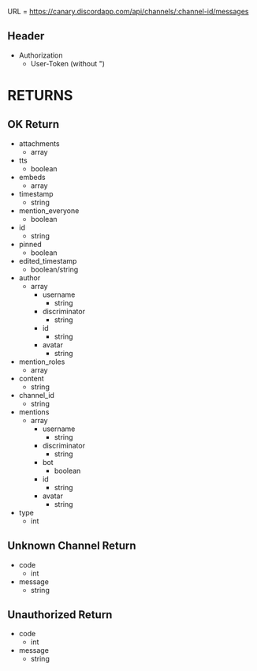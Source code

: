 URL = https://canary.discordapp.com/api/channels/:channel-id/messages

## Header
* Authorization
    * User-Token (without ")
# RETURNS

## OK Return
* attachments
    * array
* tts
    * boolean
* embeds
    * array
* timestamp
    * string
* mention_everyone
    * boolean
* id
    * string
* pinned
    * boolean
* edited_timestamp
    * boolean/string
* author
    * array
        * username
            * string
        * discriminator
            * string
        * id
            * string
        * avatar
            * string
* mention_roles
    * array
* content
    * string
* channel_id
    * string
* mentions
    * array
        * username
            * string
        * discriminator
            * string
        * bot
            * boolean
        * id
            * string
        * avatar
            * string
* type
    * int

## Unknown Channel Return
* code
    * int
* message
    * string

## Unauthorized Return
* code
    * int
* message
    * string